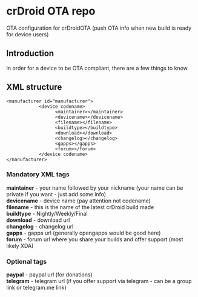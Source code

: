 # crDroid OTA repo
OTA configuration for crDroidOTA (push OTA info when new build is ready for device users)

## Introduction ##
In order for a device to be OTA compliant, there are a few things to know. 

## XML structure ##
```
<manufacturer id="manufacturer">
            <device codename>
                  <maintainer></maintainer>
                  <devicename></devicename>
                  <filename></filename>
                  <buildtype></buildtype>
                  <download></download>
                  <changelog></changelog>
                  <gapps></gapps>
                  <forum></forum>
            </device codename>
</manufacturer>
```

### Mandatory XML tags ###
**maintainer** - your name followed by your nickname (your name can be private if you want - just add some info)  
**devicename** - device name (pay attention not codename)  
**filename** - this is the name of the latest crDroid build made  
**buildtype** - Nightly/Weekly/Final  
**download** - download url  
**changelog** - changelog url  
**gapps** - gapps url (generally opengapps would be good here)  
**forum** - forum url where you share your builds and offer support (most likely XDA)  

### Optional tags ###
**paypal** - paypal url (for donations)  
**telegram** - telegram url (if you offer support via telegram - can be a group link or telegram.me link)  
